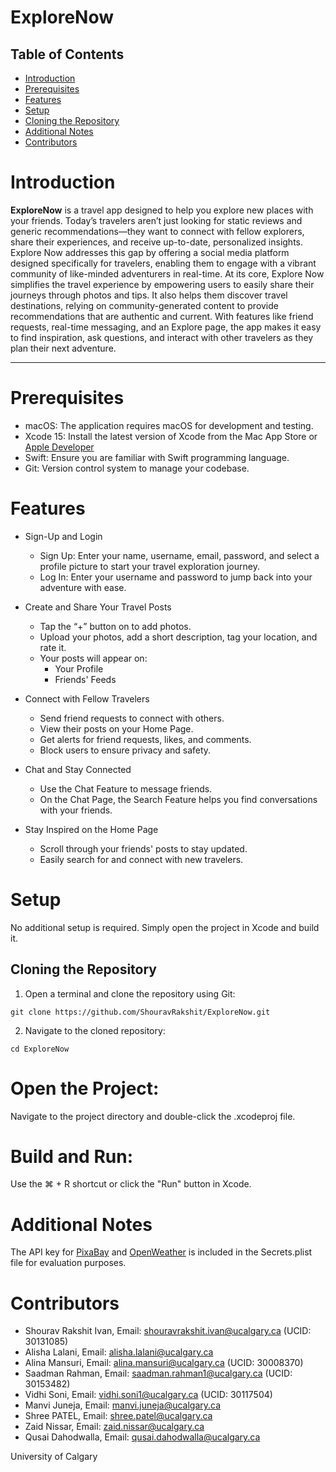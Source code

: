 # **ExploreNow**

## Table of Contents
- [Introduction](#introduction)
- [Prerequisites](#prerequisites)
- [Features](#features)
- [Setup](#setup)
- [Cloning the Repository](#cloning-the-repository)
- [Additional Notes](#additional-notes)
- [Contributors](#contributors)

# **Introduction**
**ExploreNow** is a travel app designed to help you explore new places with your friends. Today’s travelers aren’t just looking for static reviews and generic recommendations—they want to connect with fellow explorers, share their experiences, and receive up-to-date, personalized insights. Explore Now addresses this gap by offering a social media platform designed specifically for travelers, enabling them to engage with a vibrant community of like-minded adventurers in real-time.
At its core, Explore Now simplifies the travel experience by empowering users to easily share their journeys through photos and tips. It also helps them discover travel destinations, relying on community-generated content to provide recommendations that are authentic and current. With features like friend requests, real-time messaging, and an Explore page, the app makes it easy to find inspiration, ask questions, and interact with other travelers as they plan their next adventure.

---
# **Prerequisites**
- macOS: The application requires macOS for development and testing.
- Xcode 15: Install the latest version of Xcode from the Mac App Store or [Apple Developer](https://developer.apple.com/xcode/)
- Swift: Ensure you are familiar with Swift programming language.
- Git: Version control system to manage your codebase.

# **Features**
- Sign-Up and Login
  - Sign Up: Enter your name, username, email, password, and select a profile picture to start your travel exploration journey.
  - Log In: Enter your username and password to jump back into your adventure with ease.
    
- Create and Share Your Travel Posts
  - Tap the “+” button on to add photos.
  - Upload your photos, add a short description, tag your location, and rate it.
  - Your posts will appear on:
    - Your Profile
    - Friends' Feeds
      
- Connect with Fellow Travelers
  - Send friend requests to connect with others.
  - View their posts on your Home Page.
  - Get alerts for friend requests, likes, and comments.
  - Block users to ensure privacy and safety.
    
- Chat and Stay Connected
  - Use the Chat Feature to message friends.
  - On the Chat Page, the Search Feature helps you find conversations with your friends.
    
- Stay Inspired on the Home Page
  - Scroll through your friends' posts to stay updated.
  - Easily search for and connect with new travelers.

# **Setup**
No additional setup is required. Simply open the project in Xcode and build it.

## Cloning the Repository

1. Open a terminal and clone the repository using Git:

```
git clone https://github.com/ShouravRakshit/ExploreNow.git
```

2. Navigate to the cloned repository:

```
cd ExploreNow
```

# **Open the Project:**
Navigate to the project directory and double-click the .xcodeproj file.

# **Build and Run:**
Use the ⌘ + R shortcut or click the "Run" button in Xcode.

# **Additional Notes**
The API key for [PixaBay](https://pixabay.com/) and [OpenWeather](https://openweathermap.org/) is included in the Secrets.plist file for evaluation purposes.

# **Contributors**
- Shourav Rakshit Ivan, Email: shouravrakshit.ivan@ucalgary.ca  (UCID: 30131085)
- Alisha Lalani, Email: alisha.lalani@ucalgary.ca
- Alina Mansuri, Email: alina.mansuri@ucalgary.ca	(UCID: 30008370)
- Saadman Rahman, Email: saadman.rahman1@ucalgary.ca	(UCID: 30153482)
- Vidhi Soni, Email: vidhi.soni1@ucalgary.ca (UCID: 30117504)
- Manvi Juneja, Email: manvi.juneja@ucalgary.ca	
- Shree PATEL, Email: shree.patel@ucalgary.ca	
- Zaid Nissar, Email: zaid.nissar@ucalgary.ca	
- Qusai Dahodwalla, Email: qusai.dahodwalla@ucalgary.ca	

University of Calgary
